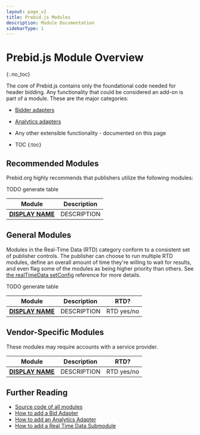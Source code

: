 ```yaml
---
layout: page_v2
title: Prebid.js Modules
description: Module Documentation
sidebarType: 1
---
```


# Prebid.js Module Overview
{:.no_toc}

The core of Prebid.js contains only the foundational code needed for header bidding. Any functionality that could be considered an add-on is part of a module. These are the major categories:

* [Bidder adapters](/dev-docs/bidders.html)
* [Analytics adapters](/overview/analytics.html)
* Any other extensible functionality - documented on this page

* TOC
{:toc}

## Recommended Modules

Prebid.org highly recommends that publishers utilize the following modules:

TODO generate table

<table class="table table-bordered table-striped">
  <thead>
    <tr>
      <th>Module</th>
      <th>Description</th>
    </tr>
  </thead>
  <tbody>
    <tr>
      <td><a href="page.url"><strong>DISPLAY NAME</strong></a></td>
      <td>DESCRIPTION</td>
    </tr>
</tbody>
</table>

## General Modules

Modules in the Real-Time Data (RTD) category conform to
a consistent set of publisher controls. The publisher can choose to run multiple
RTD modules, define an overall amount of time they're willing to wait for
results, and even flag some of the modules as being higher priority
than others. See [the realTimeData setConfig](/dev-docs/publisher-api-reference/setConfig.html#setConfig-realTimeData) reference for more details.

TODO generate table

<table class="table table-bordered table-striped">
  <thead>
    <tr>
      <th>Module</th>
      <th>Description</th>
      <th>RTD?</th>
    </tr>
  </thead>
  <tbody>
    <tr>
      <td><a href="page.url"><strong>DISPLAY NAME</strong></a></td>
      <td>DESCRIPTION</td>
      <td>RTD yes/no</td>
    </tr>
</tbody>
</table>

## Vendor-Specific Modules

These modules may require accounts with a service provider.
<table class="table table-bordered table-striped">
  <thead>
    <tr>
      <th>Module</th>
      <th>Description</th>
      <th>RTD?</th>
    </tr>
  </thead>
  <tbody>
    <tr>
      <td><a href="page.url"><strong>DISPLAY NAME</strong></a></td>
      <td>DESCRIPTION</td>
      <td>RTD yes/no</td>
    </tr>
</tbody>
</table>

## Further Reading

* [Source code of all modules](https://github.com/prebid/Prebid.js/tree/master/modules)
* [How to add a Bid Adapter](/dev-docs/bidder-adaptor.html)
* [How to add an Analytics Adapter](/dev-docs/integrate-with-the-prebid-analytics-api.html)
* [How to add a Real Time Data Submodule](/dev-docs/add-rtd-submodule.html)
